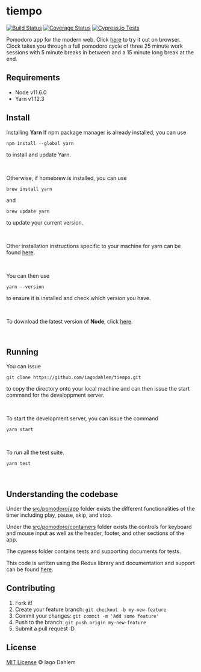 # tiempo

[![Build Status](https://travis-ci.org/iagodahlem/tiempo.svg?branch=master)](https://travis-ci.org/iagodahlem/tiempo)
[![Coverage Status](https://codecov.io/gh/iagodahlem/tiempo/branch/master/graph/badge.svg)](https://codecov.io/gh/iagodahlem/tiempo)
[![Cypress.io Tests](https://img.shields.io/badge/cypress.io-tests-green.svg)](https://cypress.io)

Pomodoro app for the modern web. Click [here](https://tiempo.iagodahlem.com/) to try it out on browser.
Clock takes you through a full pomodoro cycle of three 25 minute work sessions with 5 minute breaks in between and a 15 minute long break at the end. 


## Requirements

- Node v11.6.0
- Yarn v1.12.3

## Install

Installing **Yarn**
If npm package manager is already installed, you can use
```
npm install --global yarn
```
to install and update Yarn.

<br/>

Otherwise, if homebrew is installed, you can use
```
brew install yarn
```
and
```
brew update yarn
```
to update your current version.

<br/>

Other installation instructions specific to your machine for yarn can be found [here](https://classic.yarnpkg.com/lang/en/docs/install/#mac-stable).

<br/>

You can then use
```
yarn --version
```
to ensure it is installed and check which version you have.

<br/>

To download the latest version of **Node**, click [here](https://nodejs.org/en/download/).

<br/>

## Running

You can issue 
```
git clone https://github.com/iagodahlem/tiempo.git
```
to copy the directory onto your local machine and can then issue the start command for the developpment server.

<br />

To start the development server, you can issue the command

```
yarn start
```
<br/>

To run all the test suite.

```sh
yarn test
```

<br/>

## Understanding the codebase
Under the [src/pomodoro/app](src/pomodoro/app) folder exists the different functionalities of the timer including play, pause, skip, and stop.

Under the [src/pomodoro/containers](src/pomodoro/containers) folder exists the controls for keyboard and mouse input as well as the header, footer, and other sections of the app.

The cypress folder contains tests and supporting documents for tests. 

This code is written using the Redux library and documentation and support can be found [here](https://redux.js.org).


## Contributing

1. Fork it!
2. Create your feature branch: `git checkout -b my-new-feature`
3. Commit your changes: `git commit -m 'Add some feature'`
4. Push to the branch: `git push origin my-new-feature`
5. Submit a pull request :D

## License

[MIT License](http://iagodahlem.mit-license.org/) © Iago Dahlem

